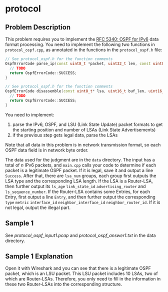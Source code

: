 # protocol

## Problem Description

This problem requires you to implement the [RFC 5340: OSPF for IPv6](https://datatracker.ietf.org/doc/html/rfc5340/) data format processing. You need to implement the following two functions in `protocol_ospf.cpp`, as annotated in the functions in the `protocol_ospf.h` file:

```cpp
// See protocol_ospf.h for the function comments
OspfErrorCode parse_ip(const uint8_t *packet, uint32_t len, const uint8_t **lsa_start, int *lsa_num) {
  // TODO
  return OspfErrorCode::SUCCESS;
}

// See protocol_ospf.h for the function comments
OspfErrorCode disassemble(const uint8_t* lsa, uint16_t buf_len, uint16_t *len, RouterLsa *output) {
  // TODO
  return OspfErrorCode::SUCCESS;
}
```

You need to implement:

1. parse the IPv6, OSPF, and LSU (Link State Update) packet formats to get the starting position and number of LSAs (Link State Advertisements)
2. if the previous step gets legal data, parse the LSAs

Note that all data in this problem is in network transmission format, so each OSPF data field is in network byte order.

The data used for the judgment are in the `data` directory. The input has a total of $n$ IPv6 packets, and `main.cpp` calls your code to determine if each packet is a legitimate OSPF packet. If it is legal, save it and output a line `Success`. After that, there are `lsa_num` groups, each group first outputs the LSA type and the corresponding LSA length. If the LSA is a Router-LSA, then further output its `ls_age` `link_state_id` `advertising_router` and `ls_sequence_number`. If the Router-LSA contains some Entries, for each Entry, first output a line `Entry`, and then further output the corresponding `type` `metric` `interface_id` `neighbor_interface_id` `neighbor_router_id`. If it is not legal, output the illegal part.

## Sample 1

See *protocol_ospf_input1.pcap* and *protocol_ospf_answer1.txt* in the data directory.

## Sample 1 Explanation

Open it with Wireshark and you can see that there is a legitimate OSPF packet, which is an LSU packet. This LSU packet includes 10 LSAs, two of which are Router-LSAs. Therefore, you only need to fill in the information in these two Router-LSAs into the corresponding structure.